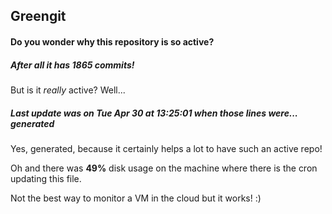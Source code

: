 ## Greengit

#### Do you wonder why this repository is so active?

##### After all it has 1865 commits!

But is it *really* active? Well...

##### Last update was on Tue Apr 30 at 13:25:01 when those lines were... generated

Yes, generated, because it certainly helps a lot to have such an active repo!

Oh and there was **49%** disk usage on the machine
where there is the cron updating this file.

Not the best way to monitor a VM in the cloud but it works! :)
